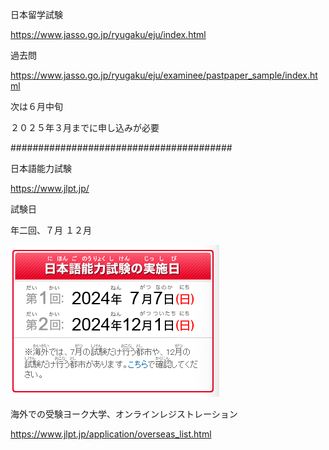 日本留学試験

https://www.jasso.go.jp/ryugaku/eju/index.html


過去問

https://www.jasso.go.jp/ryugaku/eju/examinee/pastpaper_sample/index.html


次は６月中旬

２０２５年３月までに申し込みが必要



########################################

日本語能力試験

https://www.jlpt.jp/

試験日

年二回、７月 １２月

![alt text](image.png)

海外での受験ヨーク大学、オンラインレジストレーション

https://www.jlpt.jp/application/overseas_list.html